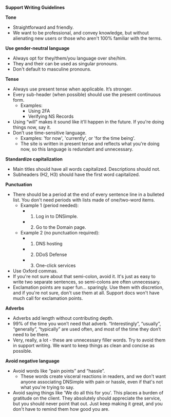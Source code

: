 **Support Writing Guidelines** 

**Tone**

* Straightforward and friendly. 
* We want to be professional, and convey knowledge, but without alienating new users or those who aren't 100% familiar with the terms.

**Use gender-neutral language**

* Always opt for they/them/you language over she/him.
* They and their can be used as singular pronouns.  
* Don't default to masculine pronouns. 

**Tense**

* Always use present tense when applicable. It’s stronger.
* Every sub-header (when possible) should use the present continuous form. 
   * Examples: 
      * Using 2FA 
      * Verifying NS Records 
* Using “will” makes it sound like it'll happen in the future. If you're doing things now, say it.
* Don’t use time-sensitive language.
    * Examples: 'for now', 'currently', or 'for the time being'. 
    * The site is written in present tense and reflects what you're doing now, so this language is redundant and unnecessary. 

**Standardize capitalization**

* Main titles should have all words capitalized. Descriptions should not. 
* Subheaders (H2, H3) should have the first word capitalized. 

**Punctuation**

* There should be a period at the end of every sentence line in a bulleted list. You don't need periods with lists made of  one/two-word items. 
   * Example 1 (period needed): 
       * 1. Log in to DNSimple. 
       * 2. Go to the Domain page. 
   * Example 2 (no punctuation required): 
       * 1. DNS hosting
       * 2. DDoS Defense 
       * 3. One-click services
* Use Oxford commas. 
* If you're not sure about that semi-colon, avoid it. It's just as easy to write two separate sentences, so semi-colons are often unnecessary. 
* Exclamation points are super fun... sparingly. Use them with discretion, and if you're not sure, don't use them at all. Support docs won't have much call for exclamation points. 

**Adverbs**

* Adverbs add length without contributing depth. 
* 99% of the time you won’t need that adverb. “Interestingly”, “usually”, “generally”, “typically” are used often, and most of the time they don’t need to be there. 
* Very, really, a lot - these are unnecessary filler words. Try to avoid them in support writing. We want to keep things as clean and concise as possible. 

**Avoid negative language**

* Avoid words like “pain points” and “hassle”.
    * These words create visceral reactions in readers, and we don't want anyone associating DNSimple with pain or hassle, even if that's not what you're trying to say. 
* Avoid saying things like 'We do all this for you'. This places a burden of gratitude on the client. They absolutely should appreciate the service, but you should never point that out. Just keep making it great, and you don't have to remind them how good you are. 


